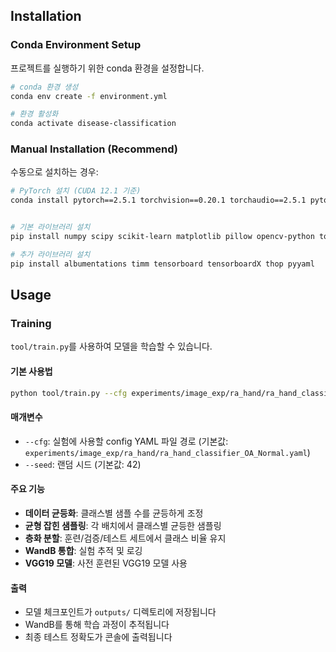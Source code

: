 ## Installation

### Conda Environment Setup

프로젝트를 실행하기 위한 conda 환경을 설정합니다.

```bash
# conda 환경 생성
conda env create -f environment.yml

# 환경 활성화
conda activate disease-classification
```

### Manual Installation (Recommend)

수동으로 설치하는 경우:

```bash
# PyTorch 설치 (CUDA 12.1 기준)
conda install pytorch==2.5.1 torchvision==0.20.1 torchaudio==2.5.1 pytorch-cuda=12.1 -c pytorch -c nvidia


# 기본 라이브러리 설치
pip install numpy scipy scikit-learn matplotlib pillow opencv-python tqdm wandb yacs grad-cam pandas seaborn

# 추가 라이브러리 설치
pip install albumentations timm tensorboard tensorboardX thop pyyaml
```

## Usage

### Training

`tool/train.py`를 사용하여 모델을 학습할 수 있습니다.

#### 기본 사용법
```bash
python tool/train.py --cfg experiments/image_exp/ra_hand/ra_hand_classifier_OA_Normal.yaml --seed 42
```

#### 매개변수
- `--cfg`: 실험에 사용할 config YAML 파일 경로 (기본값: `experiments/image_exp/ra_hand/ra_hand_classifier_OA_Normal.yaml`)
- `--seed`: 랜덤 시드 (기본값: 42)

#### 주요 기능
- **데이터 균등화**: 클래스별 샘플 수를 균등하게 조정
- **균형 잡힌 샘플링**: 각 배치에서 클래스별 균등한 샘플링
- **층화 분할**: 훈련/검증/테스트 세트에서 클래스 비율 유지
- **WandB 통합**: 실험 추적 및 로깅
- **VGG19 모델**: 사전 훈련된 VGG19 모델 사용

#### 출력
- 모델 체크포인트가 `outputs/` 디렉토리에 저장됩니다
- WandB를 통해 학습 과정이 추적됩니다
- 최종 테스트 정확도가 콘솔에 출력됩니다
